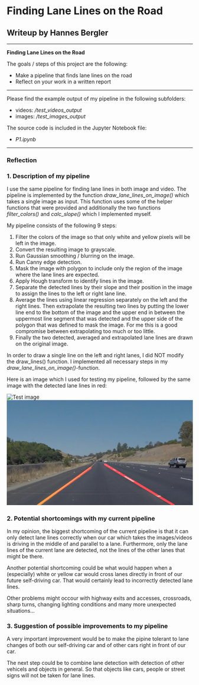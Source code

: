 # **Finding Lane Lines on the Road** 

## Writeup by Hannes Bergler

---

**Finding Lane Lines on the Road**

The goals / steps of this project are the following:
* Make a pipeline that finds lane lines on the road
* Reflect on your work in a written report
---

Please find the example output of my pipeline in the following subfolders:
* videos: _/test_videos_output_
* images: _/test_images_output_

The source code is included in the Jupyter Notebook file:
* _P1.ipynb_

---

### Reflection

### 1. Description of my pipeline

I use the same pipeline for finding lane lines in both image and video. The pipeline is implemented by the function _draw_lane_lines_on_image()_ which takes a single image as input. This function uses some of the helper functions that were provided and additionally the two functions _filter_colors()_ and _calc_slope()_ which I implemented myself.

My pipeline consists of the following 9 steps:

1. Filter the colors of the image so that only white and yellow pixels will be left in the image.
2. Convert the resulting image to grayscale.
3. Run Gaussian smoothing / blurring on the image.
4. Run Canny edge detection.
5. Mask the image with polygon to include only the region of the image where the lane lines are expected.
6. Apply Hough transform to identify lines in the image.
7. Separate the detected lines by their slope and their position in the image to assign the lines to the left or right lane line.
8. Average the lines using linear regression separately on the left and the right lines. Then extrapolate the resulting two lines by putting the lower line end to the bottom of the image and the upper end in between the uppermost line segment that was detected and the upper side of the polygon that was defined to mask the image. For me this is a good compromise between extrapolating too much or too little.
9. Finally the two detected, averaged and extrapolated lane lines are drawn on the original image.

In order to draw a single line on the left and right lanes, I did NOT modify the draw_lines() function. I implemented all necessary steps in my _draw_lane_lines_on_image()_-function.

Here is an image which I used for testing my pipeline, followed by the same image with the detected lane lines in red: 

![Test image](./test_images/solidYellowCurve.jpg)
![Test image with annotations](./test_images_output/solidYellowCurve.jpg)

### 2. Potential shortcomings with my current pipeline

In my opinion, the biggest shortcoming of the current pipeline is that it can only detect lane lines correctly when our car which takes the images/videos is driving in the middle of and parallel to a lane. Furthermore, only the lane lines of the current lane are detected, not the lines of the other lanes that might be there.

Another potential shortcoming could be what would happen when a (especially) white or yellow car would cross lanes directly in front of our future self-driving car. That would certainly lead to incorrectly detected lane lines.

Other problems might occour with highway exits and accesses, crossroads, sharp turns, changing lighting conditions and many more unexpected situations...

### 3. Suggestion of possible improvements to my pipeline

A very important improvement would be to make the pipine tolerant to lane changes of both our self-driving car and of other cars right in front of our car.

The next step could be to combine lane detection with detection of other vehicels and objects in general. So that objects like cars, people or street signs will not be taken for lane lines.
